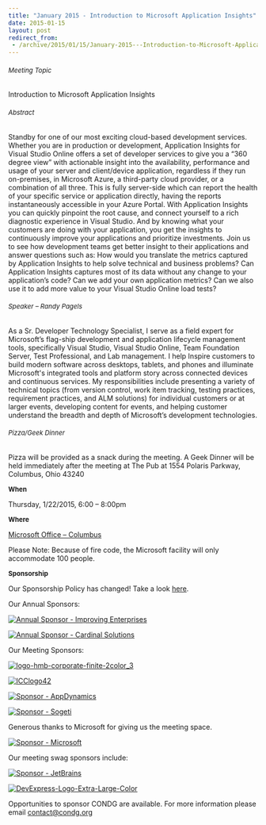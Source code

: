 ```yaml
---
title: "January 2015 - Introduction to Microsoft Application Insights"
date: 2015-01-15
layout: post
redirect_from:
 - /archive/2015/01/15/January-2015---Introduction-to-Microsoft-Application-Insights.aspx
---
```


###### <font size="2">Meeting Topic</font>

##### 


Introduction to Microsoft Application Insights


###### <font size="2">Abstract</font>


Standby for one of our most exciting cloud-based development services. Whether you are in production or development, Application Insights for Visual Studio Online offers a set of developer services to give you a “360 degree view” with actionable insight into the availability, performance and usage of your server and client/device application, regardless if they run on-premises, in Microsoft Azure, a third-party cloud provider, or a combination of all three. This is fully server-side which can report the health of your specific service or application directly, having the reports instantaneously accessible in your Azure Portal. With Application Insights you can quickly pinpoint the root cause, and connect yourself to a rich diagnostic experience in Visual Studio. And by knowing what your customers are doing with your application, you get the insights to continuously improve your applications and prioritize investments. Join us to see how development teams get better insight to their applications and answer questions such as: How would you translate the metrics captured by Application Insights to help solve technical and business problems? Can Application Insights captures most of its data without any change to your application’s code? Can we add your own application metrics? Can we also use it to add more value to your Visual Studio Online load tests?


###### <font size="2">Speaker – Randy Pagels</font>


As a Sr. Developer Technology Specialist, I serve as a field expert for Microsoft’s flag-ship development and application lifecycle management tools, specifically Visual Studio, Visual Studio Online, Team Foundation Server, Test Professional, and Lab management. I help Inspire customers to build modern software across desktops, tablets, and phones and illuminate Microsoft's integrated tools and platform story across connected devices and continuous services. My responsibilities include presenting a variety of technical topics (from version control, work item tracking, testing practices, requirement practices, and ALM solutions) for individual customers or at larger events, developing content for events, and helping customer understand the breadth and depth of Microsoft’s development technologies.






###### <font size="2">Pizza/Geek Dinner</font>


Pizza will be provided as a snack during the meeting. A Geek Dinner will be held immediately after the meeting at The Pub at 1554 Polaris Parkway,      
Columbus, Ohio 43240



**<font size="2">When</font>**



Thursday, 1/22/2015, 6:00 – 8:00pm



**<font size="2">Where</font>**



[Microsoft Office – Columbus](http://maps.google.com/maps?f=q&amp;hl=en&amp;q=8800+Lyra+Dr.+Columbus,+OH+43240&amp;om=1)



Please Note: Because of fire code, the Microsoft facility will only accommodate 100 people.



**<font size="2">Sponsorship</font>**



Our Sponsorship Policy has changed! Take a look [here](http://www.condg.org/documents/Sponsorship%20Policy.pdf).



Our Annual Sponsors:



[![Annual Sponsor - Improving Enterprises](http://condg.org/images/condg_org/Windows-Live-Writer/January-2013-Meeting-Announcement--_DBCD/clip_image0013_836cae65-6416-43f8-9634-cdf52c5f00a8.jpg "Annual Sponsor - Improving Enterprises")](http://www.improvingenterprises.com)



[![Annual Sponsor - Cardinal Solutions](http://condg.org/images/condg_org/Windows-Live-Writer/April-2013-Meeting-Announcement---MSMQ-a_B4CC/cardinal_color_tagline3_aa7a59d8-6af9-4071-a3c6-715999b671b0.jpg "Annual Sponsor - Cardinal Solutions")](http://www.cardinalsolutions.com)



Our Meeting Sponsors:



[![logo-hmb-corporate-finite-2color_3](http://condg.org/images/condg_org/WindowsLiveWriter/May2014MeetingAnnouncementRepositoryandS_123F5/logo-hmb-corporate-finite-2color_3_3.png "logo-hmb-corporate-finite-2color_3")](http://hmbnet.com)



[![ICClogo42](http://condg.org/images/condg_org/Windows-Live-Writer/February-2014-Meeting-Announcement_A431/ICClogo42_b3b8e796-874f-470b-b51a-669d5d2dcef0.jpg "ICClogo42")](http://www.icctechnology.com/)



[![Sponsor - AppDynamics](http://condg.org/images/condg_org/Windows-Live-Writer/January-2013-Meeting-Announcement--_DBCD/clip_image0053_2dcab694-3305-4217-bd01-3197dce29f31.png "Sponsor - AppDynamics")](http://www.appdynamics.com)



[![Sponsor - Sogeti](http://condg.org/images/condg_org/Windows-Live-Writer/January-2013-Meeting-Announcement--_DBCD/sogeticolor_small_thumb.gif "Sponsor - Sogeti")](http://us.sogeti.com)



Generous thanks to Microsoft for giving us the meeting space.



[![Sponsor - Microsoft](http://condg.org/images/condg_org/Windows-Live-Writer/January-2013-Meeting-Announcement--_DBCD/clip_image0063_017112b5-ebbc-4d6b-9105-9a99563d1af4.png "Sponsor - Microsoft")](http://www.microsoft.com)



Our meeting swag sponsors include:



[![Sponsor - JetBrains](http://condg.org/images/condg_org/Windows-Live-Writer/January-2013-Meeting-Announcement--_DBCD/clip_image0073_813519ba-ec40-4014-b290-0f59941c9ad2.gif "Sponsor - JetBrains")](http://www.jetbrains.com/)



[![DevExpress-Logo-Extra-Large-Color](http://condg.org/images/condg_org/WindowsLiveWriter/May2014MeetingAnnouncementRepositoryandS_123F5/DevExpress-Logo-Extra-Large-Color_thumb.png "DevExpress-Logo-Extra-Large-Color")](http://condg.org/images/condg_org/WindowsLiveWriter/May2014MeetingAnnouncementRepositoryandS_123F5/DevExpress-Logo-Extra-Large-Color_2.png)







Opportunities to sponsor CONDG are available. For more information please email [contact@condg.org](mailto:contact@condg.org)

